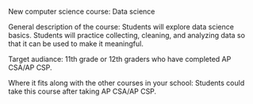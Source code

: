 New computer science course: Data science 

General description of the course:
Students will explore data science basics. Students will practice collecting, cleaning, and analyzing data so that it can be used to make it meaningful.

Target audiance:
11th grade or 12th graders who have completed AP CSA/AP CSP.

Where it fits along with the other courses in your school:
Students could take this course after taking AP CSA/AP CSP.